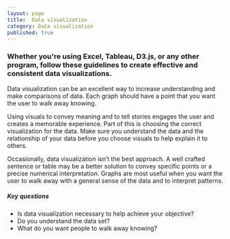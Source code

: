 ```yaml
---
layout: page
title:  Data visualization
category: Data visualization
published: true
---
```


### Whether you're using Excel, Tableau, D3.js, or any other program, follow these guidelines to create effective and consistent data visualizations.


Data visualization can be an excellent way to increase understanding and make
comparisons of data. Each graph should have a point that you want the user to
walk away knowing.

Using visuals to convey meaning and to tell stories engages the user and
creates a memorable experience. Part of this is choosing the correct
visualization for the data. Make sure you understand the data and the
relationship of your data before you choose visuals to help explain it to
others.

Occasionally, data visualization isn’t the best approach. A well crafted
sentence or table may be a better solution to convey specific points or a
precise numerical interpretation. Graphs are most useful when you want the user
to walk away with a general sense of the data and to interpret patterns.

##### Key questions
* Is data visualization necessary to help achieve your objective?
* Do you understand the data set?
* What do you want people to walk away knowing?
